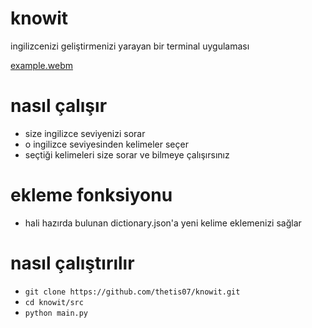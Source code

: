 # knowit
ingilizcenizi geliştirmenizi yarayan bir terminal uygulaması

[example.webm](https://github.com/user-attachments/assets/567a803c-37e3-4c92-b2d9-795a4e020b0b)

# nasıl çalışır
- size ingilizce seviyenizi sorar
- o ingilizce seviyesinden kelimeler seçer
- seçtiği kelimeleri size sorar ve bilmeye çalışırsınız

# ekleme fonksiyonu
- hali hazırda bulunan dictionary.json'a yeni kelime eklemenizi sağlar

# nasıl çalıştırılır
- `git clone https://github.com/thetis07/knowit.git`
- `cd knowit/src`
- `python main.py`
